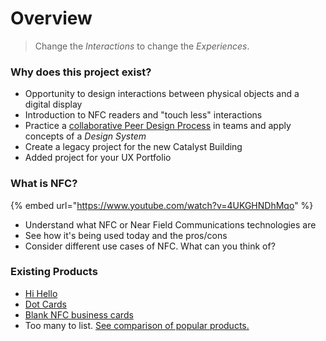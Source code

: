 # Overview

> Change the _Interactions_ to change the _Experiences_.

### Why does this project exist?

* Opportunity to design interactions between physical objects and a digital display
* Introduction to NFC readers and "touch less" interactions
* Practice a [collaborative Peer Design Process](https://www.figma.com/collaboration/) in teams and apply concepts of a _Design System_
* Create a legacy project for the new Catalyst Building
* Added project for your UX Portfolio

### What is NFC?

{% embed url="https://www.youtube.com/watch?v=4UKGHNDhMqo" %}

* Understand what NFC or Near Field Communications technologies are
* See how it's being used today and the pros/cons
* Consider different use cases of NFC. What can you think of?

### Existing Products

* [Hi Hello](https://www.hihello.me/)
* [Dot Cards](https://dotcards.net/)
* [Blank NFC business cards](https://www.amazon.com/nfc-business-card/s?k=nfc+business+card)
* Too many to list. [See comparison of popular products.](https://www.youtube.com/watch?v=7AMaw\_XecD0)
